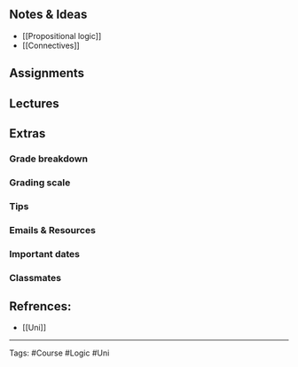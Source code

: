 ## Notes & Ideas
- [[Propositional logic]]
- [[Connectives]]
## Assignments
## Lectures
## Extras
### Grade breakdown
### Grading scale
### Tips
### Emails & Resources
### Important dates
### Classmates

## Refrences:
- [[Uni]]

---
Tags: #Course #Logic #Uni 